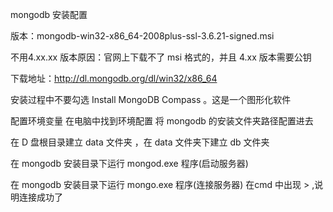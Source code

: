 mongodb 安装配置

版本：mongodb-win32-x86_64-2008plus-ssl-3.6.21-signed.msi

不用4.xx.xx 版本原因：官网上下载不了 msi 格式的，并且 4.xx 版本需要公钥 

下载地址：http://dl.mongodb.org/dl/win32/x86_64

安装过程中不要勾选 Install MongoDB Compass 。这是一个图形化软件

配置环境变量  在电脑中找到环境配置 将 mongodb 的安装文件夹路径配置进去

在 D 盘根目录建立 data 文件夹 ，在 data 文件夹下建立 db 文件夹

在 mongodb  安装目录下运行 mongod.exe 程序(启动服务器)

在 mongodb  安装目录下运行 mongo.exe 程序(连接服务器)  在cmd 中出现 > ,说明连接成功了